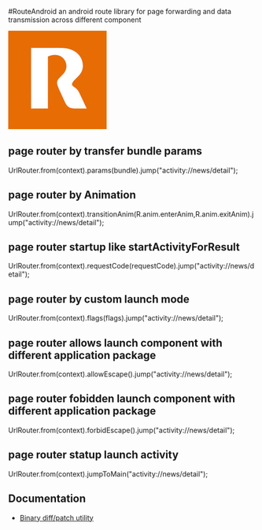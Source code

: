 #RouteAndroid
an android route library for page forwarding and data transmission across different component


![RouteAndroid](logo.jpg "RouteAndroid")


## page router by transfer bundle params

 UrlRouter.from(context).params(bundle).jump("activity://news/detail");
 

## page router by Animation

UrlRouter.from(context).transitionAnim(R.anim.enterAnim,R.anim.exitAnim).jump("activity://news/detail");
 

## page router startup like startActivityForResult

UrlRouter.from(context).requestCode(requestCode).jump("activity://news/detail");

## page router by custom launch mode

UrlRouter.from(context).flags(flags).jump("activity://news/detail");

## page router allows launch component with different application package
UrlRouter.from(context).allowEscape().jump("activity://news/detail");

## page router fobidden launch component with different application package
UrlRouter.from(context).forbidEscape().jump("activity://news/detail");

## page router statup launch activity
UrlRouter.from(context).jumpToMain("activity://news/detail");

## Documentation

- [Binary diff/patch utility](http://www.daemonology.net/bsdiff)
